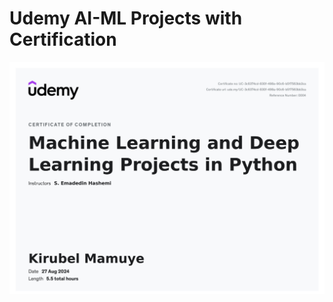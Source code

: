 # Udemy AI-ML Projects with Certification
![shot](https://github.com/kira23j/AIx/blob/main/03.Udemy_AI.ML_Projects/screenshot.PNG)

